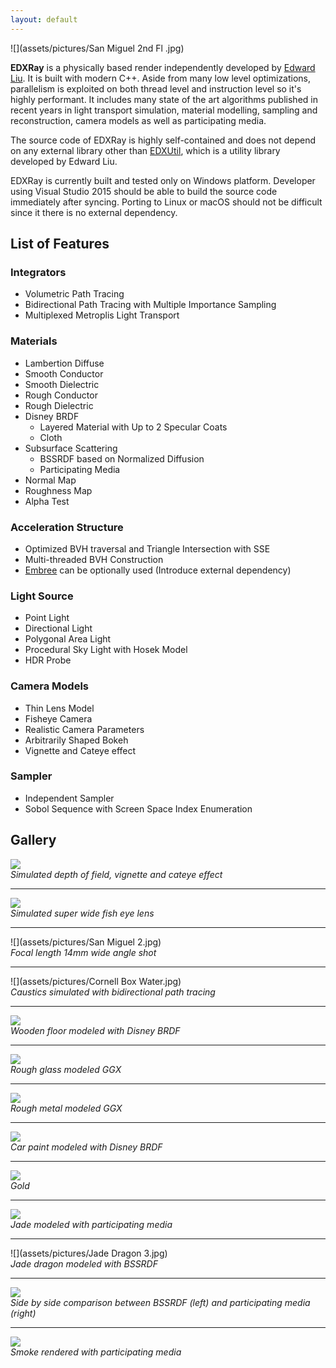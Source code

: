 ```yaml
---
layout: default
---
```


![](assets/pictures/San Miguel 2nd Fl .jpg)

**EDXRay** is a physically based render independently developed by [Edward Liu](http://behindthepixels.info/). It is built with modern C++. Aside from many low level optimizations, parallelism is exploited on both thread level and instruction level so it's highly performant. It includes many state of the art algorithms published in recent years in light transport simulation, material modelling, sampling and reconstruction, camera models as well as participating media.

The source code of EDXRay is highly self-contained and does not depend on any external library other than [EDXUtil](https://github.com/EDXGraphics/EDXUtil), which is a utility library developed by Edward Liu.

EDXRay is currently built and tested only on Windows platform. Developer using Visual Studio 2015 should be able to build the source code immediately after syncing. Porting to Linux or macOS should not be difficult since it there is no external dependency.

## List of Features

### Integrators
- Volumetric Path Tracing
- Bidirectional Path Tracing with Multiple Importance Sampling
- Multiplexed Metroplis Light Transport

### Materials
- Lambertion Diffuse
- Smooth Conductor
- Smooth Dielectric
- Rough Conductor
- Rough Dielectric
- Disney BRDF
  - Layered Material with Up to 2 Specular Coats
  - Cloth
- Subsurface Scattering
  - BSSRDF based on Normalized Diffusion
  - Participating Media
- Normal Map
- Roughness Map
- Alpha Test

### Acceleration Structure
- Optimized BVH traversal and Triangle Intersection with SSE
- Multi-threaded BVH Construction
- [Embree](https://embree.github.io/) can be optionally used (Introduce external dependency)

### Light Source
- Point Light
- Directional Light
- Polygonal Area Light
- Procedural Sky Light with Hosek Model
- HDR Probe

### Camera Models
- Thin Lens Model
- Fisheye Camera
- Realistic Camera Parameters
- Arbitrarily Shaped Bokeh
- Vignette and Cateye effect

### Sampler
- Independent Sampler
- Sobol Sequence with Screen Space Index Enumeration

## Gallery

![](assets/pictures/BokehLens.jpg)  
*Simulated depth of field, vignette and cateye effect*

---
![](assets/pictures/FishEye_SanMiguel1.jpg)  
*Simulated super wide fish eye lens*

---
![](assets/pictures/San Miguel 2.jpg)  
*Focal length 14mm wide angle shot*

---
![](assets/pictures/Cornell Box Water.jpg)  
*Caustics simulated with bidirectional path tracing*

---
![](assets/pictures/MaterialPreviewFloor.jpg)  
*Wooden floor modeled with Disney BRDF*

---
![](assets/pictures/MaterialPreviewRoughDielectricScratched.jpg)  
*Rough glass modeled GGX*

---
![](assets/pictures/MaterialPreviewRoughConductorBump2.jpg)  
*Rough metal modeled GGX*

---
![](assets/pictures/MaterialPreviewCarPaint.jpg)  
*Car paint modeled with Disney BRDF*

---
![](assets/pictures/Gold.jpg)  
*Gold*

---
![](assets/pictures/ClearJade2.jpg)  
*Jade modeled with participating media*

---
![](assets/pictures/Jade Dragon 3.jpg)  
*Jade dragon modeled with BSSRDF*

---
![](assets/pictures/BudhaSSS.jpg)  
*Side by side comparison between BSSRDF (left) and participating media (right)*

---
![](assets/pictures/Smoke.jpg)  
*Smoke rendered with participating media*
